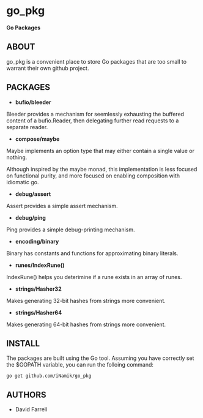 go_pkg
======

**Go Packages**


ABOUT
-----

go_pkg is a convenient place to store Go packages that are too small to warrant their own github project.


PACKAGES
--------

 * **bufio/bleeder**

 Bleeder provides a mechanism for seemlessly exhausting the buffered content of
 a bufio.Reader, then delegating further read requests to a separate reader.

 * **compose/maybe**

 Maybe implements an option type that may either contain a single value or nothing.

 Although inspired by the maybe monad, this implementation is less focused on functional purity,
 and more focused on enabling composition with idiomatic go.

 * **debug/assert**

 Assert provides a simple assert mechanism.

 * **debug/ping**

 Ping provides a simple debug-printing mechanism.

 * **encoding/binary**

 Binary has constants and functions for approximating binary literals.

 * **runes/IndexRune()**

 IndexRune() helps you deterimine if a rune exists in an array of runes.

 * **strings/Hasher32**

 Makes generating 32-bit hashes from strings more convenient.

 * **strings/Hasher64**

 Makes generating 64-bit hashes from strings more convenient.


INSTALL
-------

The packages are built using the Go tool.  Assuming you have correctly set the
$GOPATH variable, you can run the folloing command:

	go get github.com/iNamik/go_pkg


AUTHORS
-------

 * David Farrell
